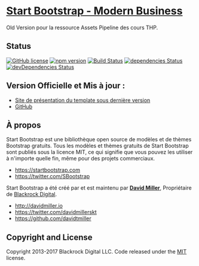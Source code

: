# [Start Bootstrap - Modern Business](https://startbootstrap.com/template-overviews/modern-business/)

Old Version pour la ressource Assets Pipeline des cours THP.

## Status

[![GitHub license](https://img.shields.io/badge/license-MIT-blue.svg)](https://raw.githubusercontent.com/BlackrockDigital/startbootstrap-modern-business/master/LICENSE)
[![npm version](https://img.shields.io/npm/v/startbootstrap-modern-business.svg)](https://www.npmjs.com/package/startbootstrap-modern-business)
[![Build Status](https://travis-ci.org/BlackrockDigital/startbootstrap-modern-business.svg?branch=master)](https://travis-ci.org/BlackrockDigital/startbootstrap-modern-business)
[![dependencies Status](https://david-dm.org/BlackrockDigital/startbootstrap-modern-business/status.svg)](https://david-dm.org/BlackrockDigital/startbootstrap-modern-business)
[![devDependencies Status](https://david-dm.org/BlackrockDigital/startbootstrap-modern-business/dev-status.svg)](https://david-dm.org/BlackrockDigital/startbootstrap-modern-business?type=dev)

## Version Officielle et Mis à jour : 

* [Site de présentation du template sous dernière version](https://startbootstrap.com/template/modern-business)
* [GitHub](https://github.com/BlackrockDigital/startbootstrap-modern-business)

## À propos

Start Bootstrap est une bibliothèque open source de modèles et de thèmes Bootstrap gratuits. Tous les modèles et thèmes gratuits de Start Bootstrap sont publiés sous la licence MIT, ce qui signifie que vous pouvez les utiliser à n'importe quelle fin, même pour des projets commerciaux.

* https://startbootstrap.com
* https://twitter.com/SBootstrap

Start Bootstrap a été créé par et est maintenu par **[David Miller](http://davidmiller.io/)**, Propriétaire de [Blackrock Digital](http://blackrockdigital.io/).

* http://davidmiller.io
* https://twitter.com/davidmillerskt
* https://github.com/davidtmiller

## Copyright and License

Copyright 2013-2017 Blackrock Digital LLC. Code released under the [MIT](https://github.com/BlackrockDigital/startbootstrap-modern-business/blob/gh-pages/LICENSE) license.
